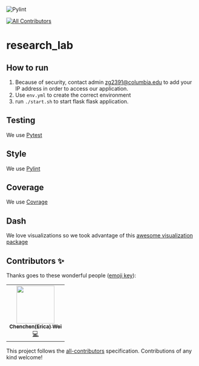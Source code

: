 ![Pylint](https://github.com/gzhami/research_lab/workflows/Pylint/badge.svg)
<!-- ALL-CONTRIBUTORS-BADGE:START - Do not remove or modify this section -->
[![All Contributors](https://img.shields.io/badge/all_contributors-1-orange.svg?style=flat-square)](#contributors-)
<!-- ALL-CONTRIBUTORS-BADGE:END -->

# research_lab

## How to run

1. Because of security, contact admin zg2391@columbia.edu to add your IP address in order to access our application.
2. Use `env.yml` to create the correct environment
3. run `./start.sh` to start flask flask application.

## Testing

We use [Pytest](https://docs.pytest.org/en/stable/)

## Style

We use [Pylint](https://www.pylint.org/)

## Coverage

We use [Covrage](https://coverage.readthedocs.io/en/coverage-5.3/)

## Dash

We love visualizations so we took advantage of this [awesome visualization package](https://plotly.com/dash/)

## Contributors ✨

Thanks goes to these wonderful people ([emoji key](https://allcontributors.org/docs/en/emoji-key)):

<!-- ALL-CONTRIBUTORS-LIST:START - Do not remove or modify this section -->
<!-- prettier-ignore-start -->
<!-- markdownlint-disable -->
<table>
  <tr>
    <td align="center"><a href="https://www.linkedin.com/in/ericacwei/"><img src="https://avatars0.githubusercontent.com/u/32824389?v=4" width="100px;" alt=""/><br /><sub><b>Chenchen(Erica) Wei</b></sub></a><br /><a href="https://github.com/gzhami/research_lab/commits?author=EricaWei053" title="Code">💻</a></td>
  </tr>
</table>

<!-- markdownlint-enable -->
<!-- prettier-ignore-end -->
<!-- ALL-CONTRIBUTORS-LIST:END -->

This project follows the [all-contributors](https://github.com/all-contributors/all-contributors) specification. Contributions of any kind welcome!